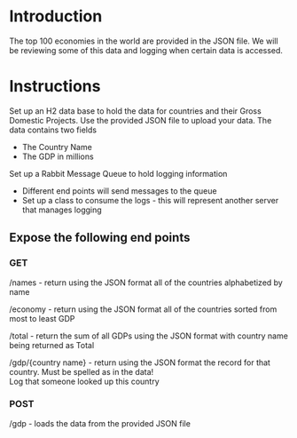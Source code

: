 # Introduction

The top 100 economies in the world are provided in the JSON file. We will be reviewing some of this data and logging when certain data is accessed.

# Instructions

Set up an H2 data base to hold the data for countries and their Gross Domestic Projects. Use the provided JSON file to upload your data. The data contains two fields
* The Country Name
* The GDP in millions

Set up a Rabbit Message Queue to hold logging information
* Different end points will send messages to the queue
* Set up a class to consume the logs - this will represent another server that manages logging

## Expose the following end points

### GET
/names - return using the JSON format all of the countries alphabetized by name

/economy - return using the JSON format all of the countries sorted from most to least GDP

/total - return the sum of all GDPs using the JSON format with country name being returned as Total

/gdp/{country name} - return using the JSON format the record for that country. Must be spelled as in the data!  
Log that someone looked up this country

### POST

/gdp - loads the data from the provided JSON file

